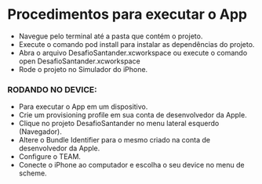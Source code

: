 # Procedimentos para executar o App

- Navegue pelo terminal até a pasta que contém o projeto.
- Execute o comando pod install para instalar as dependências do projeto.
- Abra o arquivo DesafioSantander.xcworkspace ou execute o comando open DesafioSantander.xcworkspace
- Rode o projeto no Simulador do iPhone.

### RODANDO NO DEVICE:

- Para executar o App em um dispositivo.
- Crie um provisioning profile em sua conta de desenvolvedor da Apple.
- Clique no projeto DesafioSantander no menu lateral esquerdo (Navegador).
- Altere o Bundle Identifier para o mesmo criado na conta de desenvolvedor da Apple.
- Configure o TEAM.
- Conecte o iPhone ao computador e escolha o seu device no menu de scheme.
